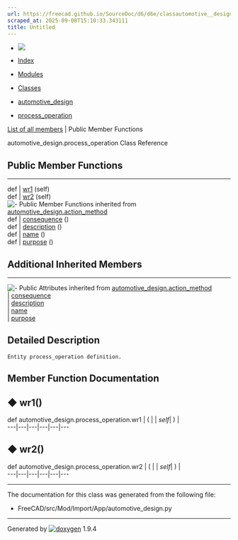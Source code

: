 ```yaml
---
url: https://freecad.github.io/SourceDoc/d6/d6e/classautomotive__design_1_1process__operation.html
scraped_at: 2025-09-08T15:10:33.343111
title: Untitled
---
```


  * [ ![](https://www.freecad.org/svg/logo-freecad.svg) ](https://freecadweb.org "FreeCAD")
  * [Index](../../index.html "Index")
  * [Modules](../../modules.html "Modules list")
  * [Classes](../../annotated.html "Annotated list")

  * [automotive_design](../../d4/ddf/namespaceautomotive__design.html)
  * [process_operation](../../d6/d6e/classautomotive__design_1_1process__operation.html)

[List of all members](../../d6/d58/classautomotive__design_1_1process__operation-members.html) | Public Member Functions

automotive_design.process_operation Class Reference

##  Public Member Functions  
  
---  
def | [wr1](../../d6/d6e/classautomotive__design_1_1process__operation.html#ac8a4db3fac59cde697bfdcd4cc2c5d3b) (self)  
def | [wr2](../../d6/d6e/classautomotive__design_1_1process__operation.html#a26d0895c3320e82bca5f61748900acff) (self)  
![-](../../closed.png) Public Member Functions inherited from
[automotive_design.action_method](../../d6/d3b/classautomotive__design_1_1action__method.html)  
def | [consequence](../../d6/d3b/classautomotive__design_1_1action__method.html#a72d408b1c58ea03db9f8b3be5a673ab5) ()  
def | [description](../../d6/d3b/classautomotive__design_1_1action__method.html#aad4711af09a72036b0674643a3596211) ()  
def | [name](../../d6/d3b/classautomotive__design_1_1action__method.html#af33f4c89515ca526747d0b040bf10c51) ()  
def | [purpose](../../d6/d3b/classautomotive__design_1_1action__method.html#aa0d1d1cc13aed6542480741ce1b8ce44) ()  
  
##  Additional Inherited Members  
  
---  
![-](../../closed.png) Public Attributes inherited from
[automotive_design.action_method](../../d6/d3b/classautomotive__design_1_1action__method.html)  
|
[consequence](../../d6/d3b/classautomotive__design_1_1action__method.html#a57962ba8cdf7ea06f53acc6160dddd1e)  
|
[description](../../d6/d3b/classautomotive__design_1_1action__method.html#a78d909035c2282422e9c47ab95d16ffb)  
|
[name](../../d6/d3b/classautomotive__design_1_1action__method.html#ad3e9a135042ab1ad4def1daa1be056b2)  
|
[purpose](../../d6/d3b/classautomotive__design_1_1action__method.html#a2921efd709116abfdc49ea8ec8ee9278)  
  
## Detailed Description

    
    
    Entity process_operation definition.

## Member Function Documentation

## ◆ wr1()

def automotive_design.process_operation.wr1  | ( |  | _self_| ) |   
---|---|---|---|---|---  
  
## ◆ wr2()

def automotive_design.process_operation.wr2  | ( |  | _self_| ) |   
---|---|---|---|---|---  
  
* * *

The documentation for this class was generated from the following file:

  * FreeCAD/src/Mod/Import/App/automotive_design.py

* * *

Generated by
[![doxygen](../../doxygen.svg)](https://www.doxygen.org/index.html) 1.9.4

